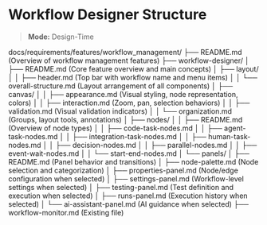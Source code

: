 # Workflow Designer Structure

> **Mode:** Design-Time

docs/requirements/features/workflow_management/
├── README.md (Overview of workflow management features)
├── workflow-designer/
│   ├── README.md (Core feature overview and main concepts)
│   ├── layout/
│   │   ├── header.md (Top bar with workflow name and menu items)
│   │   └── overall-structure.md (Layout arrangement of all components)
│   ├── canvas/
│   │   ├── appearance.md (Visual styling, node representation, colors)
│   │   ├── interaction.md (Zoom, pan, selection behaviors)
│   │   ├── validation.md (Visual validation indicators)
│   │   └── organization.md (Groups, layout tools, annotations)
│   ├── nodes/
│   │   ├── README.md (Overview of node types)
│   │   ├── code-task-nodes.md
│   │   ├── agent-task-nodes.md
│   │   ├── integration-task-nodes.md
│   │   ├── human-task-nodes.md
│   │   ├── decision-nodes.md
│   │   ├── parallel-nodes.md
│   │   ├── event-wait-nodes.md
│   │   └── start-end-nodes.md
│   └── panels/
│       ├── README.md (Panel behavior and transitions)
│       ├── node-palette.md (Node selection and categorization)
│       ├── properties-panel.md (Node/edge configuration when selected)
│       ├── settings-panel.md (Workflow-level settings when selected)
│       ├── testing-panel.md (Test definition and execution when selected)
│       ├── runs-panel.md (Execution history when selected)
│       └── ai-assistant-panel.md (AI guidance when selected)
├── workflow-monitor.md (Existing file)